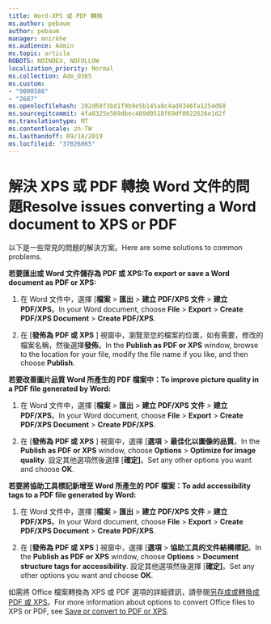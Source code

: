 ```yaml
---
title: Word-XPS 或 PDF 轉換
ms.author: pebaum
author: pebaum
manager: mnirkhe
ms.audience: Admin
ms.topic: article
ROBOTS: NOINDEX, NOFOLLOW
localization_priority: Normal
ms.collection: Adm_O365
ms.custom:
- "9000586"
- "2687"
ms.openlocfilehash: 202d68f3bd1f9b9e5b145a8c4ad8346fa1254d68
ms.sourcegitcommit: 4fa8325e569dbec489d0518f69df0022626e1d2f
ms.translationtype: MT
ms.contentlocale: zh-TW
ms.lasthandoff: 09/18/2019
ms.locfileid: "37026865"
---
```

# <a name="resolve-issues-converting-a-word-document-to-xps-or-pdf"></a><span data-ttu-id="129fa-102">解決 XPS 或 PDF 轉換 Word 文件的問題</span><span class="sxs-lookup"><span data-stu-id="129fa-102">Resolve issues converting a Word document to XPS or PDF</span></span>

<span data-ttu-id="129fa-103">以下是一些常見的問題的解決方案。</span><span class="sxs-lookup"><span data-stu-id="129fa-103">Here are some solutions to common problems.</span></span> 

<span data-ttu-id="129fa-104">**若要匯出或 Word 文件儲存為 PDF 或 XPS:**</span><span class="sxs-lookup"><span data-stu-id="129fa-104">**To export or save a Word document as PDF or XPS:**</span></span>

1. <span data-ttu-id="129fa-105">在 Word 文件中，選擇 [**檔案** > **匯出** > **建立 PDF/XPS 文件** > **建立 PDF/XPS**。</span><span class="sxs-lookup"><span data-stu-id="129fa-105">In your Word document, choose  **File** > **Export** > **Create PDF/XPS Document** > **Create PDF/XPS**.</span></span>

2. <span data-ttu-id="129fa-106">在 [**發佈為 PDF 或 XPS** ] 視窗中，瀏覽至您的檔案的位置，如有需要，修改的檔案名稱，然後選擇**發佈**。</span><span class="sxs-lookup"><span data-stu-id="129fa-106">In the **Publish as PDF or XPS** window, browse to the location for your file, modify the file name if you like, and then choose **Publish**.</span></span>

<span data-ttu-id="129fa-107">**若要改善圖片品質 Word 所產生的 PDF 檔案中：**</span><span class="sxs-lookup"><span data-stu-id="129fa-107">**To improve picture quality in a PDF file generated by Word:**</span></span>

1. <span data-ttu-id="129fa-108">在 Word 文件中，選擇 [**檔案** > **匯出** > **建立 PDF/XPS 文件** > **建立 PDF/XPS**。</span><span class="sxs-lookup"><span data-stu-id="129fa-108">In your Word document, choose  **File** > **Export** > **Create PDF/XPS Document** > **Create PDF/XPS**.</span></span>

2. <span data-ttu-id="129fa-109">在 [**發佈為 PDF 或 XPS** ] 視窗中，選擇 [**選項** > **最佳化以圖像的品質**。</span><span class="sxs-lookup"><span data-stu-id="129fa-109">In the **Publish as PDF or XPS** window, choose **Options** > **Optimize for image quality**.</span></span> <span data-ttu-id="129fa-110">設定其他選項然後選擇 [**確定]**。</span><span class="sxs-lookup"><span data-stu-id="129fa-110">Set any other options you want and choose **OK**.</span></span> 

<span data-ttu-id="129fa-111">**若要將協助工具標記新增至 Word 所產生的 PDF 檔案：**</span><span class="sxs-lookup"><span data-stu-id="129fa-111">**To add accessibility tags to a PDF file generated by Word:**</span></span>
 
1. <span data-ttu-id="129fa-112">在 Word 文件中，選擇 [**檔案** > **匯出** > **建立 PDF/XPS 文件** > **建立 PDF/XPS**。</span><span class="sxs-lookup"><span data-stu-id="129fa-112">In your Word document, choose  **File** > **Export** > **Create PDF/XPS Document** > **Create PDF/XPS**.</span></span>

2. <span data-ttu-id="129fa-113">在 [**發佈為 PDF 或 XPS** ] 視窗中，選擇 [**選項** > **協助工具的文件結構標記**。</span><span class="sxs-lookup"><span data-stu-id="129fa-113">In the **Publish as PDF or XPS** window, choose **Options** > **Document structure tags for accessibility**.</span></span> <span data-ttu-id="129fa-114">設定其他選項然後選擇 [**確定]**。</span><span class="sxs-lookup"><span data-stu-id="129fa-114">Set any other options you want and choose **OK**.</span></span>

<span data-ttu-id="129fa-115">如需將 Office 檔案轉換為 XPS 或 PDF 選項的詳細資訊，請參閱[另存成或轉換成 PDF 或 XPS](https://support.office.com/article/d85416c5-7d77-4fd6-a216-6f4bf7c7c110)。</span><span class="sxs-lookup"><span data-stu-id="129fa-115">For more information about options to convert Office files to XPS or PDF, see [Save or convert to PDF or XPS](https://support.office.com/article/d85416c5-7d77-4fd6-a216-6f4bf7c7c110).</span></span>